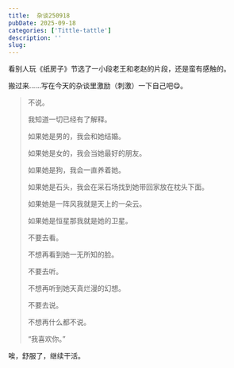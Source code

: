 ```yaml
---
title:  杂谈250918
pubDate: 2025-09-18
categories: ['Tittle-tattle']
description: ''
slug:
---
```


看别人玩《纸房子》节选了一小段老王和老赵的片段，还是蛮有感触的。

搬过来......写在今天的杂谈里激励（刺激）一下自己吧😋。

> 不说。
>
> 我知道一切已经有了解释。
>
> 如果她是男的，我会和她结婚。
>
> 如果她是女的，我会当她最好的朋友。
>
> 如果她是狗，我会一直养着她。
>
> 如果她是石头，我会在采石场找到她带回家放在枕头下面。
>
> 如果她是一阵风我就是天上的一朵云。
>
> 如果她是恒星那我就是她的卫星。
>
> 不要去看。
>
> 不想再看到她一无所知的脸。
>
> 不要去听。
>
> 不想再听到她天真烂漫的幻想。
>
> 不要去说。
>
> 不想再什么都不说。
>
> “我喜欢你。”

唉，舒服了，继续干活。
